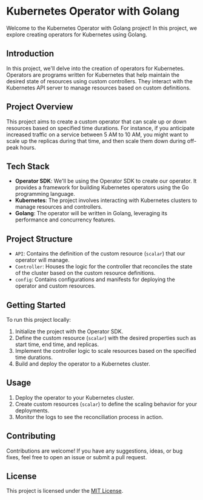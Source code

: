 # Kubernetes Operator with Golang

Welcome to the Kubernetes Operator with Golang project! In this project, we explore creating operators for Kubernetes using Golang. 

## Introduction
In this project, we'll delve into the creation of operators for Kubernetes. Operators are programs written for Kubernetes that help maintain the desired state of resources using custom controllers. They interact with the Kubernetes API server to manage resources based on custom definitions.

## Project Overview
This project aims to create a custom operator that can scale up or down resources based on specified time durations. For instance, if you anticipate increased traffic on a service between 5 AM to 10 AM, you might want to scale up the replicas during that time, and then scale them down during off-peak hours.

## Tech Stack
- **Operator SDK**: We'll be using the Operator SDK to create our operator. It provides a framework for building Kubernetes operators using the Go programming language.
- **Kubernetes**: The project involves interacting with Kubernetes clusters to manage resources and controllers.
- **Golang**: The operator will be written in Golang, leveraging its performance and concurrency features.

## Project Structure
- `API`: Contains the definition of the custom resource (`scalar`) that our operator will manage.
- `Controller`: Houses the logic for the controller that reconciles the state of the cluster based on the custom resource definitions.
- `config`: Contains configurations and manifests for deploying the operator and custom resources.

## Getting Started
To run this project locally:
1. Initialize the project with the Operator SDK.
2. Define the custom resource (`scalar`) with the desired properties such as start time, end time, and replicas.
3. Implement the controller logic to scale resources based on the specified time durations.
4. Build and deploy the operator to a Kubernetes cluster.

## Usage
1. Deploy the operator to your Kubernetes cluster.
2. Create custom resources (`scalar`) to define the scaling behavior for your deployments.
3. Monitor the logs to see the reconciliation process in action.

## Contributing
Contributions are welcome! If you have any suggestions, ideas, or bug fixes, feel free to open an issue or submit a pull request.

## License
This project is licensed under the [MIT License](LICENSE).
